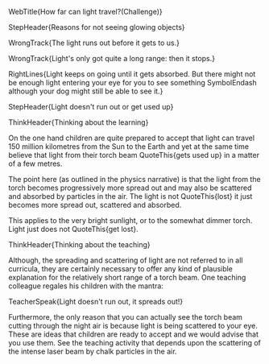 WebTitle{How far can light travel?(Challenge)}

StepHeader{Reasons for not seeing glowing objects}

WrongTrack{The light runs out before it gets to us.}

WrongTrack{Light&apos;s only got quite a long range: then it stops.}

RightLines{Light keeps on going until it gets absorbed. But there might not be enough light entering your eye for you to see something SymbolEndash although your dog might still be able to see it.}

StepHeader{Light doesn&apos;t run out or get used up}

ThinkHeader{Thinking about the learning}

On the one hand children are quite prepared to accept that light can travel 150 million kilometres from the Sun to the Earth and yet at the same time believe that light from their torch beam QuoteThis{gets used up} in a matter of a few metres.

The point here (as outlined in the physics narrative) is that the light from the torch becomes progressively more spread out and may also be scattered and absorbed by particles in the air. The light is not QuoteThis{lost} it just becomes more spread out, scattered and absorbed.

This applies to the very bright sunlight, or to the somewhat dimmer torch. Light just does not QuoteThis{get lost}.

ThinkHeader{Thinking about the teaching}

Although, the spreading and scattering of light are not referred to in all curricula, they are certainly necessary to offer any kind of plausible explanation for the relatively short range of a torch beam. One teaching colleague regales his children with the mantra:

TeacherSpeak{Light doesn&apos;t run out, it spreads out!}

Furthermore, the only reason that you can actually see the torch beam cutting through the night air is because light is being scattered to your eye. These are ideas that children are ready to accept and we would advise that you use them. See the teaching activity that depends upon the scattering of the intense laser beam by chalk particles in the air.

